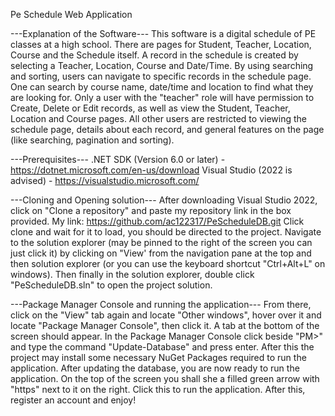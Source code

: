 Pe Schedule Web Application

---Explanation of the Software--- 
This software is a digital schedule of PE classes at a high school. There are pages for Student, Teacher, Location, Course and the Schedule itself.
A record in the schedule is created by selecting a Teacher, Location, Course and Date/Time. 
By using searching and sorting, users can navigate to specific records in the schedule page. One can search by course name, date/time and location to find what they are looking for.
Only a user with the "teacher" role will have permission to Create, Delete or Edit records, as well as view the Student, Teacher, Location and Course pages. 
All other users are restricted to viewing the schedule page, details about each record, and general features on the page (like searching, pagination and sorting).

---Prerequisites---
.NET SDK (Version 6.0 or later) - https://dotnet.microsoft.com/en-us/download
Visual Studio (2022 is advised) - https://visualstudio.microsoft.com/

---Cloning and Opening solution---
After downloading Visual Studio 2022, click on "Clone a repository" and paste my repository link in the box provided. My link: https://github.com/ac122317/PeScheduleDB.git
Click clone and wait for it to load, you should be directed to the project.
Navigate to the solution explorer (may be pinned to the right of the screen you can just click it) by clicking on "View' from the navigation pane at the top and then solution explorer 
(or you can use the keyboard shortcut "Ctrl+Alt+L" on windows).
Then finally in the solution explorer, double click "PeScheduleDB.sln" to open the project solution.

---Package Manager Console and running the application---
From there, click on the "View" tab again and locate "Other windows", hover over it and locate "Package Manager Console", then click it.
A tab at the bottom of the screen should appear. In the Package Manager Console click beside "PM>" and type the command "Update-Database" and press enter.
After this the project may install some necessary NuGet Packages required to run the application.
After updating the database, you are now ready to run the application. On the top of the screen you shall she a filled green arrow with "https" next to it on the right. 
Click this to run the application. After this, register an account and enjoy!





